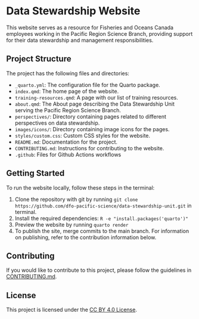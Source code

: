 # Data Stewardship Website

This website serves as a resource for Fisheries and Oceans Canada employees working in the Pacific Region Science Branch, providing support for their data stewardship and management responsibilities.

## Project Structure

The project has the following files and directories:

- `_quarto.yml`: The configuration file for the Quarto package.
- `index.qmd`: The home page of the website.
- `training-resources.qmd`: A page with our list of training resources. 
- `about.qmd`: The About page describing the Data Stewardship Unit serving the Pacific Region Science Branch.
- `perspectives/`: Directory containing pages related to different perspectives on data stewardship.
- `images/icons/`: Directory containing image icons for the pages.
- `styles/custom.css`: Custom CSS styles for the website.
- `README.md`: Documentation for the project.
- `CONTRIBUTING.md`: Instructions for contributing to the website. 
- `.github`: Files for Github Actions workflows

## Getting Started

To run the website locally, follow these steps in the terminal:

1. Clone the repository with git by running `git clone https://github.com/dfo-pacific-science/data-stewardship-unit.git` in terminal. 
2. Install the required dependencies: `R -e "install.packages('quarto')"`
3. Preview the website by running `quarto render`
4. To publish the site, merge commits to the main branch. For information on publishing, refer to the contribution information below.

## Contributing

If you would like to contribute to this project, please follow the guidelines in [CONTRIBUTING.md](CONTRIBUTING.md).

## License

This project is licensed under the [CC BY 4.0 License](https://creativecommons.org/licenses/by/4.0/).

